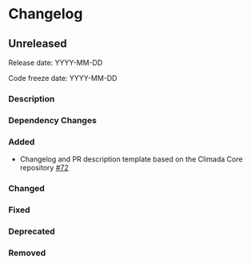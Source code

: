 # Changelog

## Unreleased

Release date: YYYY-MM-DD

Code freeze date: YYYY-MM-DD

### Description

### Dependency Changes

### Added

- Changelog and PR description template based on the Climada Core repository [#72](https://github.com/CLIMADA-project/climada_petals/pull/72)

### Changed

### Fixed

### Deprecated

### Removed
